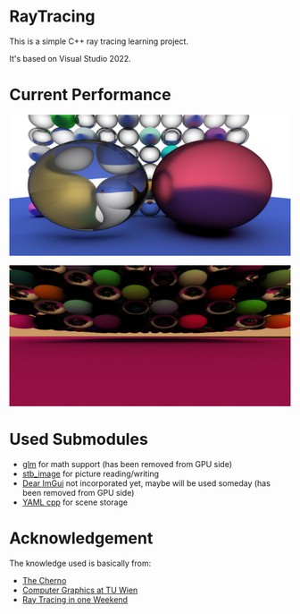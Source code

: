 # RayTracing

This is a simple C++ ray tracing learning project.

It's based on Visual Studio 2022.

# Current Performance

![Picture generated by CPU](testpic.png)

![Picture generated by GPU](testpic2.png)

# Used Submodules

- [glm](https://github.com/g-truc/glm) for math support (has been removed from GPU side)
- [stb_image](https://github.com/nothings/stb) for picture reading/writing
- [Dear ImGui](https://github.com/ocornut/imgui) not incorporated yet, maybe will be used someday (has been removed from GPU side)
- [YAML cpp](https://github.com/jbeder/yaml-cpp) for scene storage

# Acknowledgement

The knowledge used is basically from:

- [The Cherno](https://www.youtube.com/c/TheChernoProject)
- [Computer Graphics at TU Wien](https://www.youtube.com/channel/UCS9CFdjdEcq_NhaSFb_P-yA)
- [Ray Tracing in one Weekend](https://raytracing.github.io/books/RayTracingInOneWeekend.html#metal/anabstractclassformaterials)
